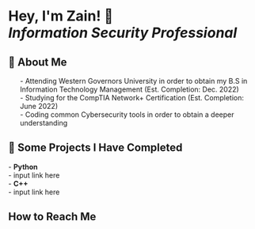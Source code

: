 <h1>Hey, I'm Zain! 👋<br/><i>Information Security Professional</i></h1>
<h2>🌇 About Me</h2>
<ul>
- Attending Western Governors University in order to obtain my B.S in Information Technology Management (Est. Completion: Dec. 2022)</br>
- Studying for the CompTIA Network+ Certification (Est. Completion: June 2022)</br>
- Coding common Cybersecurity tools in order to obtain a deeper understanding
</ul>

<h2>📝 Some Projects I Have Completed</h2>
- <b>Python</b><br/>
  - input link here <br/>
- <b>C++</b></br>
  - input link here<br/>

<h2>How to Reach Me</h2>

<!--
**ZainWalker/ZainWalker** is a ✨ _special_ ✨ repository because its `README.md` (this file) appears on your GitHub profile.

Here are some ideas to get you started:

- 🔭 I’m currently working on ...
- 🌱 I’m currently learning ...
- 👯 I’m looking to collaborate on ...
- 🤔 I’m looking for help with ...
- 💬 Ask me about ...
- 📫 How to reach me: ...
- 😄 Pronouns: ...
- ⚡ Fun fact: ...
-->
